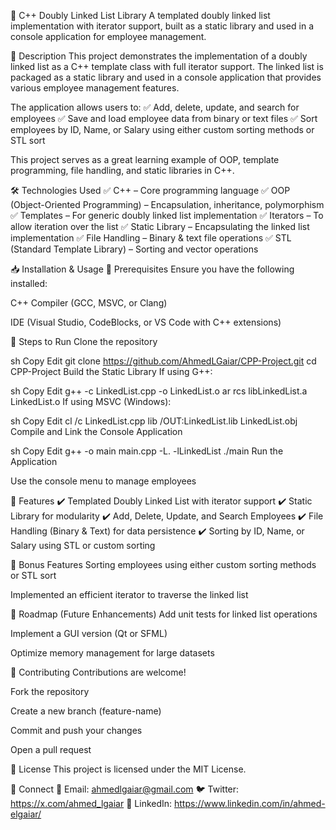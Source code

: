 🚀 C++ Doubly Linked List Library
A templated doubly linked list implementation with iterator support, built as a static library and used in a console application for employee management.

📜 Description
This project demonstrates the implementation of a doubly linked list as a C++ template class with full iterator support. The linked list is packaged as a static library and used in a console application that provides various employee management features.

The application allows users to:
✅ Add, delete, update, and search for employees
✅ Save and load employee data from binary or text files
✅ Sort employees by ID, Name, or Salary using either custom sorting methods or STL sort

This project serves as a great learning example of OOP, template programming, file handling, and static libraries in C++.

🛠️ Technologies Used
✅ C++ – Core programming language
✅ OOP (Object-Oriented Programming) – Encapsulation, inheritance, polymorphism
✅ Templates – For generic doubly linked list implementation
✅ Iterators – To allow iteration over the list
✅ Static Library – Encapsulating the linked list implementation
✅ File Handling – Binary & text file operations
✅ STL (Standard Template Library) – Sorting and vector operations

📥 Installation & Usage
🔹 Prerequisites
Ensure you have the following installed:

C++ Compiler (GCC, MSVC, or Clang)

IDE (Visual Studio, CodeBlocks, or VS Code with C++ extensions)

🔹 Steps to Run
Clone the repository

sh
Copy
Edit
git clone https://github.com/AhmedLGaiar/CPP-Project.git
cd CPP-Project
Build the Static Library
If using G++:

sh
Copy
Edit
g++ -c LinkedList.cpp -o LinkedList.o
ar rcs libLinkedList.a LinkedList.o
If using MSVC (Windows):

sh
Copy
Edit
cl /c LinkedList.cpp
lib /OUT:LinkedList.lib LinkedList.obj
Compile and Link the Console Application

sh
Copy
Edit
g++ -o main main.cpp -L. -lLinkedList
./main
Run the Application

Use the console menu to manage employees

🚀 Features
✔️ Templated Doubly Linked List with iterator support
✔️ Static Library for modularity
✔️ Add, Delete, Update, and Search Employees
✔️ File Handling (Binary & Text) for data persistence
✔️ Sorting by ID, Name, or Salary using STL or custom sorting

🎯 Bonus Features
Sorting employees using either custom sorting methods or STL sort

Implemented an efficient iterator to traverse the linked list

📌 Roadmap (Future Enhancements)
Add unit tests for linked list operations

Implement a GUI version (Qt or SFML)

Optimize memory management for large datasets

🤝 Contributing
Contributions are welcome!

Fork the repository

Create a new branch (feature-name)

Commit and push your changes

Open a pull request

📄 License
This project is licensed under the MIT License.

🔗 Connect
📧 Email: ahmedlgaiar@gmail.com
🐦 Twitter: https://x.com/ahmed_lgaiar
💼 LinkedIn: https://www.linkedin.com/in/ahmed-elgaiar/
